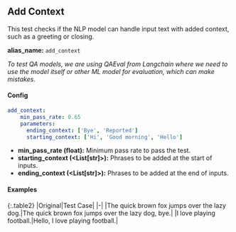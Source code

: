 
<div class="h3-box" markdown="1">

## Add Context

This test checks if the NLP model can handle input text with added context, such as a greeting or closing.

**alias_name:** `add_context`

<i class="fa fa-info-circle"></i>
<em>To test QA models, we are using QAEval from Langchain where we need to use the model itself or other ML model for evaluation, which can make mistakes.</em>

</div><div class="h3-box" markdown="1">

#### Config
```yaml
add_context:
    min_pass_rate: 0.65
    parameters:
      ending_context: ['Bye', 'Reported']
      starting_context: ['Hi', 'Good morning', 'Hello']
```
- **min_pass_rate (float):** Minimum pass rate to pass the test.
- **starting_context (<List[str]>):** Phrases to be added at the start of inputs.
- **ending_context (<List[str]>):** Phrases to be added at the end of inputs.

</div><div class="h3-box" markdown="1">

#### Examples

{:.table2}
|Original|Test Case|
|-|
|The quick brown fox jumps over the lazy dog.|The quick brown fox jumps over the lazy dog, bye.|
|I love playing football.|Hello, I love playing football.|


</div>
